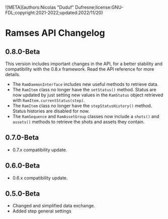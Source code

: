 ![META](authors:Nicolas "Duduf" Dufresne;license:GNU-FDL;copyright:2021-2022;updated:2022/11/20)

# Ramses API Changelog

## 0.8.0-Beta

This version includes important changes in the API, for a better stability and compatibility with the 0.8.x framework. Read the API reference for more details.

- The `RamDaemonInterface` includes new useful methods to retrieve data.
- The `RamItem` class no longer have the `setStatus()` method. Status are now updated by just setting new values in the `RamStatus` object retrieved with `RamItem.currentStatus(step)`.
- The `RamItem` class no longer have the `stepStatusHistory()` method. Status histories are disabled for now.
- The `RamSequence` and `RamAssetGroup` classes now include a `shots()` and `assets()` methods to retrieve the shots and assets they contain.

## 0.7.0-Beta

- 0.7.x compatibility update.

## 0.6.0-Beta

- 0.6.x compatibility update.

## 0.5.0-Beta

- Changed and simplified data exchange.
- Added step general settings